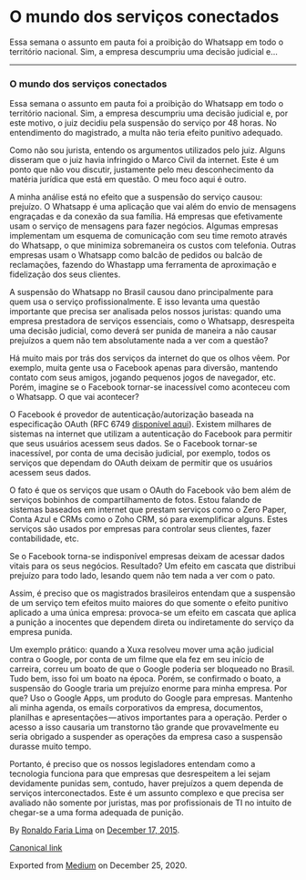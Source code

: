 O mundo dos serviços conectados
===============================

Essa semana o assunto em pauta foi a proibição do Whatsapp em todo o
território nacional. Sim, a empresa descumpriu uma decisão judicial e…

------------------------------------------------------------------------

### O mundo dos serviços conectados

Essa semana o assunto em pauta foi a proibição do Whatsapp em todo o
território nacional. Sim, a empresa descumpriu uma decisão judicial e,
por este motivo, o juiz decidiu pela suspensão do serviço por 48 horas.
No entendimento do magistrado, a multa não teria efeito punitivo
adequado.

Como não sou jurista, entendo os argumentos utilizados pelo juiz. Alguns
disseram que o juiz havia infringido o Marco Civil da internet. Este é
um ponto que não vou discutir, justamente pelo meu desconhecimento da
matéria jurídica que está em questão. O meu foco aqui é outro.

A minha análise está no efeito que a suspensão do serviço causou:
prejuízo. O Whatsapp é uma aplicação que vai além do envio de mensagens
engraçadas e da conexão da sua família. Há empresas que efetivamente
usam o serviço de mensagens para fazer negócios. Algumas empresas
implementam um esquema de comunicação com seu time remoto através do
Whatsapp, o que minimiza sobremaneira os custos com telefonia. Outras
empresas usam o Whatsapp como balcão de pedidos ou balcão de
reclamações, fazendo do Whastapp uma ferramenta de aproximação e
fidelização dos seus clientes.

A suspensão do Whatsapp no Brasil causou dano principalmente para quem
usa o serviço profissionalmente. E isso levanta uma questão importante
que precisa ser analisada pelos nossos juristas: quando uma empresa
prestadora de serviços essenciais, como o Whatsapp, desrespeita uma
decisão judicial, como deverá ser punida de maneira a não causar
prejuízos a quem não tem absolutamente nada a ver com a questão?

Há muito mais por trás dos serviços da internet do que os olhos vêem.
Por exemplo, muita gente usa o Facebook apenas para diversão, mantendo
contato com seus amigos, jogando pequenos jogos de navegador, etc.
Porém, imagine se o Facebook tornar-se inacessível como aconteceu com o
Whatsapp. O que vai acontecer?

O Facebook é provedor de autenticação/autorização baseada na
especificação OAuth (RFC 6749
<a href="http://tools.ietf.org/html/rfc6749" class="markup--anchor markup--p-anchor">disponível aqui</a>).
Existem milhares de sistemas na internet que utilizam a autenticação do
Facebook para permitir que seus usuários acessem seus dados. Se o
Facebook tornar-se inacessível, por conta de uma decisão judicial, por
exemplo, todos os serviços que dependam do OAuth deixam de permitir que
os usuários acessem seus dados.

O fato é que os serviços que usam o OAuth do Facebook vão bem além de
serviços bobinhos de compartilhamento de fotos. Estou falando de
sistemas baseados em internet que prestam serviços como o Zero Paper,
Conta Azul e CRMs como o Zoho CRM, só para exemplificar alguns. Estes
serviços são usados por empresas para controlar seus clientes, fazer
contabilidade, etc.

Se o Facebook torna-se indisponível empresas deixam de acessar dados
vitais para os seus negócios. Resultado? Um efeito em cascata que
distribui prejuízo para todo lado, lesando quem não tem nada a ver com o
pato.

Assim, é preciso que os magistrados brasileiros entendam que a suspensão
de um serviço tem efeitos muito maiores do que somente o efeito punitivo
aplicado a uma única empresa: provoca-se um efeito em cascata que aplica
a punição a inocentes que dependem direta ou indiretamente do serviço da
empresa punida.

Um exemplo prático: quando a Xuxa resolveu mover uma ação judicial
contra o Google, por conta de um filme que ela fez em seu início de
carreira, correu um boato de que o Google poderia ser bloqueado no
Brasil. Tudo bem, isso foi um boato na época. Porém, se confirmado o
boato, a suspensão do Google traria um prejuízo enorme para minha
empresa. Por que? Uso o Google Apps, um produto do Google para empresas.
Mantenho ali minha agenda, os emails corporativos da empresa,
documentos, planilhas e apresentações — ativos importantes para a
operação. Perder o acesso a isso causaria um transtorno tão grande que
provavelmente eu seria obrigado a suspender as operações da empresa caso
a suspensão durasse muito tempo.

Portanto, é preciso que os nossos legisladores entendam como a
tecnologia funciona para que empresas que desrespeitem a lei sejam
devidamente punidas sem, contudo, haver prejuízos a quem dependa de
serviços interconectados. Este é um assunto complexo e que precisa ser
avaliado não somente por juristas, mas por profissionais de TI no
intuito de chegar-se a uma forma adequada de punição.

By
<a href="https://medium.com/@ronaldolima" class="p-author h-card">Ronaldo Faria Lima</a>
on [December 17, 2015](https://medium.com/p/5a94c3c099b6).

<a href="https://medium.com/@ronaldolima/o-mundo-dos-servi%C3%A7os-conectados-5a94c3c099b6" class="p-canonical">Canonical link</a>

Exported from [Medium](https://medium.com) on December 25, 2020.
